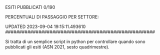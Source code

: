 ESITI PUBBLICATI 0/190 

PERCENTUALI DI PASSAGGIO PER SETTORE:

UPDATED 2023-09-04 19:15:11.493610
###################################################### 

Si tratta di un semplice script in python per controllare quando sono pubblicati gli esiti (ASN 2021, sesto quadrimestre).

